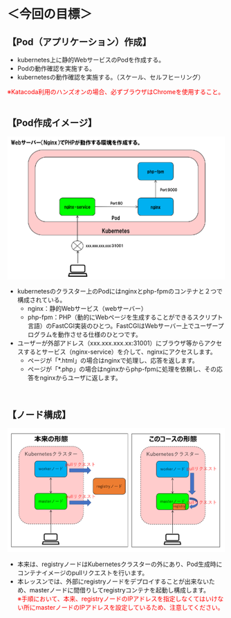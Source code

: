 # ＜今回の目標＞
## 【Pod（アプリケーション）作成】  
- kubernetes上に静的WebサービスのPodを作成する。  
- Podの動作確認を実施する。  
- kubernetesの動作確認を実施する。（スケール、セルフヒーリング）   

<span style="color: red; ">※Katacoda利用のハンズオンの場合、必ずブラウザはChromeを使用すること。</span>  
<br>

## 【Pod作成イメージ】  

![Pod Image](./assets/PodImage.png)  

- kubernetesのクラスター上のPodにはnginxとphp-fpmのコンテナと２つで構成されている。  
    - nginx：静的Webサービス（webサーバー）
    - php-fpm：PHP（動的にWebページを生成することができるスクリプト言語）のFastCGI実装のひとつ。FastCGIはWebサーバー上でユーザープログラムを動作させる仕様のひとつです。  
- ユーザーが外部アドレス（xxx.xxx.xxx.xx:31001）にブラウザ等からアクセスするとサービス（nginx-service）を介して、nginxにアクセスします。  
    - ページが「\*.html」の場合はnginxで処理し、応答を返します。  
    - ページが「\*.php」の場合はnginxからphp-fpmに処理を依頼し、その応答をnginxからユーザに返します。  
<br>

## 【ノード構成】  

![Node](./assets/Node.png)

- 本来は、registryノードはKubernetesクラスターの外にあり、Pod生成時にコンテナイメージのpullリクエストを行います。  
- 本レッスンでは、外部にregistryノードをデプロイすることが出来ないため、masterノードに間借りしてregistryコンテナを起動し構成します。   
<span style="color: red; ">※手順において、本来、registryノードのIPアドレスを指定しなくてはいけない所にmasterノードのIPアドレスを設定しているため、注意してください。</span>  
